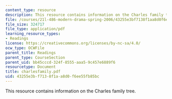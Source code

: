 ```yaml
---
content_type: resource
description: This resource contains information on the Charles family tree.
file: /courses/21l-486-modern-drama-spring-2006/43255e3bf7138f1aa8d0f6ee55fb85bc_charlesfamily.pdf
file_size: 324717
file_type: application/pdf
learning_resource_types:
- Readings
license: https://creativecommons.org/licenses/by-nc-sa/4.0/
ocw_type: OCWFile
parent_title: Readings
parent_type: CourseSection
parent_uid: bb45cccd-324f-8555-aaa5-9c457e6889f6
resourcetype: Document
title: charlesfamily.pdf
uid: 43255e3b-f713-8f1a-a8d0-f6ee55fb85bc
---
```

This resource contains information on the Charles family tree.